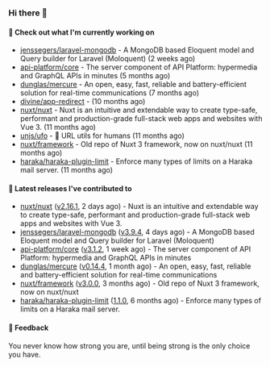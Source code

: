 ### Hi there 👋

#### 👷 Check out what I'm currently working on

- [jenssegers/laravel-mongodb](https://github.com/jenssegers/laravel-mongodb) - A MongoDB based Eloquent model and Query builder for Laravel (Moloquent) (2 weeks ago)
- [api-platform/core](https://github.com/api-platform/core) - The server component of API Platform: hypermedia and GraphQL APIs in minutes (5 months ago)
- [dunglas/mercure](https://github.com/dunglas/mercure) - An open, easy, fast, reliable and battery-efficient solution for real-time communications (7 months ago)
- [divine/app-redirect](https://github.com/divine/app-redirect) -  (10 months ago)
- [nuxt/nuxt](https://github.com/nuxt/nuxt) - Nuxt is an intuitive and extendable way to create type-safe, performant and production-grade full-stack web apps and websites with Vue 3. (11 months ago)
- [unjs/ufo](https://github.com/unjs/ufo) - 🔗 URL utils for humans (11 months ago)
- [nuxt/framework](https://github.com/nuxt/framework) - Old repo of Nuxt 3 framework, now on nuxt/nuxt (11 months ago)
- [haraka/haraka-plugin-limit](https://github.com/haraka/haraka-plugin-limit) - Enforce many types of limits on a Haraka mail server. (11 months ago)

#### 🔭 Latest releases I've contributed to

- [nuxt/nuxt](https://github.com/nuxt/nuxt) ([v2.16.1](https://github.com/nuxt/nuxt/releases/tag/v2.16.1), 2 days ago) - Nuxt is an intuitive and extendable way to create type-safe, performant and production-grade full-stack web apps and websites with Vue 3.
- [jenssegers/laravel-mongodb](https://github.com/jenssegers/laravel-mongodb) ([v3.9.4](https://github.com/jenssegers/laravel-mongodb/releases/tag/v3.9.4), 4 days ago) - A MongoDB based Eloquent model and Query builder for Laravel (Moloquent)
- [api-platform/core](https://github.com/api-platform/core) ([v3.1.2](https://github.com/api-platform/core/releases/tag/v3.1.2), 1 week ago) - The server component of API Platform: hypermedia and GraphQL APIs in minutes
- [dunglas/mercure](https://github.com/dunglas/mercure) ([v0.14.4](https://github.com/dunglas/mercure/releases/tag/v0.14.4), 1 month ago) - An open, easy, fast, reliable and battery-efficient solution for real-time communications
- [nuxt/framework](https://github.com/nuxt/framework) ([v3.0.0](https://github.com/nuxt/framework/releases/tag/v3.0.0), 3 months ago) - Old repo of Nuxt 3 framework, now on nuxt/nuxt
- [haraka/haraka-plugin-limit](https://github.com/haraka/haraka-plugin-limit) ([1.1.0](https://github.com/haraka/haraka-plugin-limit/releases/tag/1.1.0), 6 months ago) - Enforce many types of limits on a Haraka mail server.

#### 💬 Feedback
You never know how strong you are, until being strong is the only choice you have.